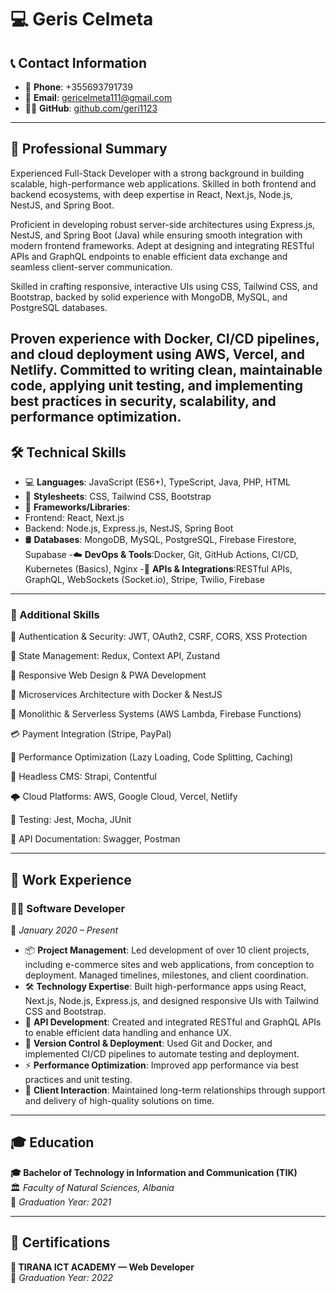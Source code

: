 # 💻 Geris Celmeta

## 📞 Contact Information
- 📱 **Phone**: +355693791739  
- 📧 **Email**: gericelmeta111@gmail.com  
- 🧑‍💻 **GitHub**: [github.com/geri1123](https://github.com/geri1123)

---

## 🧠 Professional Summary
Experienced Full-Stack Developer with a strong background in building scalable, high-performance web applications. Skilled in both frontend and backend ecosystems, with deep expertise in React, Next.js, Node.js, NestJS, and Spring Boot.

Proficient in developing robust server-side architectures using Express.js, NestJS, and Spring Boot (Java) while ensuring smooth integration with modern frontend frameworks. Adept at designing and integrating RESTful APIs and GraphQL endpoints to enable efficient data exchange and seamless client-server communication.

Skilled in crafting responsive, interactive UIs using CSS, Tailwind CSS, and Bootstrap, backed by solid experience with MongoDB, MySQL, and PostgreSQL databases.

Proven experience with Docker, CI/CD pipelines, and cloud deployment using AWS, Vercel, and Netlify. Committed to writing clean, maintainable code, applying unit testing, and implementing best practices in security, scalability, and performance optimization.
---

## 🛠️ Technical Skills
- 💻 **Languages**: JavaScript (ES6+), TypeScript, Java, PHP, HTML
- 🎨 **Stylesheets**: CSS, Tailwind CSS, Bootstrap  
- 🧩 **Frameworks/Libraries**:
- Frontend: React, Next.js
- Backend: Node.js, Express.js, NestJS, Spring Boot
- 🛢️ **Databases**: MongoDB, MySQL, PostgreSQL, Firebase Firestore, Supabase
-☁️ **DevOps & Tools**:Docker, Git, GitHub Actions, CI/CD, Kubernetes (Basics), Nginx
-📡 **APIs & Integrations**:RESTful APIs, GraphQL, WebSockets (Socket.io), Stripe, Twilio, Firebase

---

### 🔹 Additional Skills
🔐 Authentication & Security: JWT, OAuth2, CSRF, CORS, XSS Protection

🧠 State Management: Redux, Context API, Zustand

📱 Responsive Web Design & PWA Development

🔄 Microservices Architecture with Docker & NestJS

🧱 Monolithic & Serverless Systems (AWS Lambda, Firebase Functions)

💳 Payment Integration (Stripe, PayPal)

🚀 Performance Optimization (Lazy Loading, Code Splitting, Caching)

🧩 Headless CMS: Strapi, Contentful

🌩️ Cloud Platforms: AWS, Google Cloud, Vercel, Netlify

🔧 Testing: Jest, Mocha, JUnit

🧰 API Documentation: Swagger, Postman

---

## 💼 Work Experience
### 🧑‍💻 Software Developer  
📆 *January 2020 – Present*

- 📦 **Project Management**: Led development of over 10 client projects, including e-commerce sites and web applications, from conception to deployment. Managed timelines, milestones, and client coordination.
- 🛠️ **Technology Expertise**: Built high-performance apps using React, Next.js, Node.js, Express.js, and designed responsive UIs with Tailwind CSS and Bootstrap.
- 🔗 **API Development**: Created and integrated RESTful and GraphQL APIs to enable efficient data handling and enhance UX.
- 🔄 **Version Control & Deployment**: Used Git and Docker, and implemented CI/CD pipelines to automate testing and deployment.
- ⚡ **Performance Optimization**: Improved app performance via best practices and unit testing.
- 👥 **Client Interaction**: Maintained long-term relationships through support and delivery of high-quality solutions on time.

---

## 🎓 Education
**🎓 Bachelor of Technology in Information and Communication (TIK)**  
🏛️ *Faculty of Natural Sciences, Albania*  
📅 *Graduation Year: 2021*

---

## 📜 Certifications
**💼 TIRANA ICT ACADEMY — Web Developer**  
📅 *Graduation Year: 2022*
